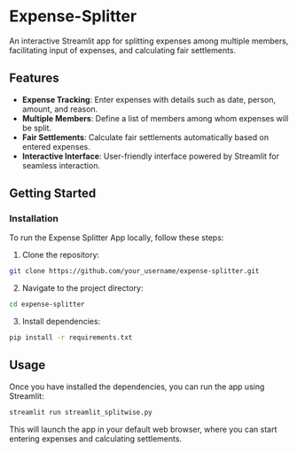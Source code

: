 # Expense-Splitter
An interactive Streamlit app for splitting expenses among multiple members, facilitating input of expenses, and calculating fair settlements.

## Features

- **Expense Tracking**: Enter expenses with details such as date, person, amount, and reason.
- **Multiple Members**: Define a list of members among whom expenses will be split.
- **Fair Settlements**: Calculate fair settlements automatically based on entered expenses.
- **Interactive Interface**: User-friendly interface powered by Streamlit for seamless interaction.

## Getting Started

### Installation

To run the Expense Splitter App locally, follow these steps:

1. Clone the repository:

```bash
git clone https://github.com/your_username/expense-splitter.git 
```

2. Navigate to the project directory:

```bash
cd expense-splitter
```

3. Install dependencies:

```bash
pip install -r requirements.txt
```

## Usage
Once you have installed the dependencies, you can run the app using Streamlit:

```bash
streamlit run streamlit_splitwise.py
```

This will launch the app in your default web browser, where you can start entering expenses and calculating settlements.
